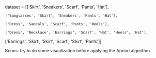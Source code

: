 dataset = [['Skirt', 'Sneakers', 'Scarf', 'Pants', 'Hat'],

    ['Sunglasses', 'Skirt', 'Sneakers', 'Pants', 'Hat'],

    ['Dress', 'Sandals', 'Scarf', 'Pants', 'Heels'],

    ['Dress', 'Necklace', 'Earrings', 'Scarf', 'Hat', 'Heels', 'Hat'],

   ['Earrings', 'Skirt', 'Skirt', 'Scarf', 'Shirt', 'Pants']]

Bonus: try to do some visualization before applying the Apriori algorithm.
